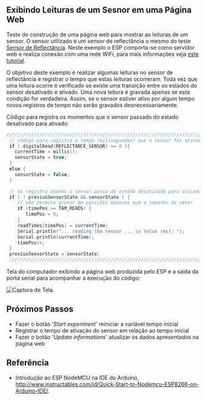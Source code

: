 

## Exibindo Leituras de um Sesnor em uma Página Web

Teste de construção de uma página web para mostrar as leituras de um sensor. O sensor utilizado é um sensor de reflectância o mesmo do teste [Sensor de Reflectância](https://github.com/orivaldosantana/GPRo/blob/master/ESP/reflectance_sensor). Neste exemplo o ESP comporta-se como servidor web e realiza conexão com uma rede WiFi, para mais informações veja [este tutorial](http://www.instructables.com/id/Quick-Start-to-Nodemcu-ESP8266-on-Arduino-IDE/).

O objetivo deste exemplo é realizar algumas leituras no sensor de reflectância e registrar o tempo que estas leituras ocorreram. Toda vez que uma leitura ocorre é verificado se existe uma transição entre os estados do sensor desativado e ativado. Uma nova leitura é gravada apenas se esta condição for verdadeira. Assim, se o sensor estiver ativo por algum tempo novos registros de tempo não serão gravados desnecessariamente.


Código para registra os momentos que o sensor passado do estado desativado para ativado:

```c++
/////////////////////////////////////////////////////////////////////////
 // código para registra o tempo (milisegundos) que o sensor foi ativado
 if ( digitalRead(REFLECTANCE_SENSOR) == 0 ){
   currentTime = millis();
   sensorState = true;  
 }
 else {
   sensorState = false;
 }

 // só registra quando o sensor passa do estado desativado para ativado  
 if ( ! previusSensorState && sensorState ) {
    // não permite gravar em posições maiores que o tamanho do vetor
    if (timePos >= TAM_READS) {
       timePos = 0;
    }    
    readTimes[timePos] = currentTime;
    Serial.println("... reading the sensor ... \n Value (ms): ");
    Serial.println(currentTime);
    timePos++;  
 }
 previusSensorState = sensorState;
 /////////////////////////////////////////////////////////////////////////
```

Tela do computador exibindo a página web produzida pelo ESP e a saída da porta serial para acompanhar a execução do código:

![Captura de Tela.](https://github.com/orivaldosantana/GPRo/tree/master/ESP/writing_an_web_page/captura_de_tela.png)

## Próximos Passos

* Fazer o botão '_Start experiment_' reiniciar a variável tempo inicial
* Registrar o tempo de ativação do sensor em relação ao tempo inicial
* Fazer o botão '_Update informations_' atualizar os dados apresentados na página web


## Referência

* Introdução ao ESP NodeMCU na IDE do Arduíno,  <http://www.instructables.com/id/Quick-Start-to-Nodemcu-ESP8266-on-Arduino-IDE/>.

